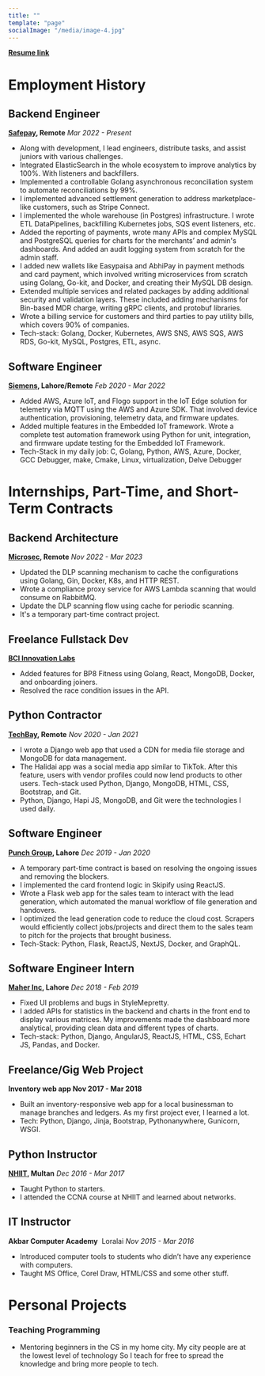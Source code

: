 ```yaml
---
title: ""
template: "page"
socialImage: "/media/image-4.jpg"
---
```


**[Resume link](https://github.com/AsadullahFarooqi/resume/raw/master/Asadullah%20Farooqi%20Resume.pdf)** <br>

# Employment History

## Backend Engineer
**[Safepay](https://www.getsafepay.pk/), Remote**  *Mar 2022 - Present*
- Along with development, I lead engineers, distribute tasks, and assist juniors with various challenges.
- Integrated ElasticSearch in the whole ecosystem to improve analytics by 100%. With listeners and backfillers.
- Implemented a controllable Golang asynchronous reconciliation system to automate reconciliations by 99%.
- I implemented advanced settlement generation to address marketplace-like customers, such as Stripe Connect.
- I implemented the whole warehouse (in Postgres) infrastructure. I wrote ETL DataPipelines, backfilling Kubernetes jobs, SQS event listeners, etc.
- Added the reporting of payments, wrote many APIs and complex MySQL and PostgreSQL queries for charts for the merchants’ and admin's dashboards. And added an audit logging system from scratch for the admin staff.
- I added new wallets like Easypaisa and AbhiPay in payment methods and card payment, which involved writing microservices from scratch using Golang, Go-kit, and Docker, and creating their MySQL DB design.
- Extended multiple services and related packages by adding additional security and validation layers. These included adding mechanisms for Bin-based MDR charge, writing gRPC clients, and protobuf libraries.
- Wrote a billing service for customers and third parties to pay utility bills, which covers 90% of companies.
- Tech-stack: Golang, Docker, Kubernetes, AWS SNS, AWS SQS, AWS RDS, Go-kit, MySQL, Postgres, ETL, async.

## Software Engineer
**[Siemens](https://www.sw.siemens.com/en-US/), Lahore/Remote**  *Feb 2020 - Mar 2022*
- Added AWS, Azure IoT, and Flogo support in the IoT Edge solution for telemetry via MQTT using the AWS and Azure SDK. That involved device authentication, provisioning, telemetry data, and firmware updates.
- Added multiple features in the Embedded IoT framework. Wrote a complete test automation framework using Python for unit, integration, and firmware update testing for the Embedded IoT Framework.
- Tech-Stack in my daily job: C, Golang, Python, AWS, Azure, Docker, GCC Debugger, make, Cmake, Linux, virtualization, Delve Debugger

# Internships, Part-Time, and Short-Term Contracts

## Backend Architecture
**[Microsec](https://www.microsec.ai/), Remote**  *Nov 2022 - Mar 2023*
- Updated the DLP scanning mechanism to cache the configurations using Golang, Gin, Docker, K8s, and HTTP REST.
- Wrote a compliance proxy service for AWS Lambda scanning that would consume on RabbitMQ.
- Update the DLP scanning flow using cache for periodic scanning.
- It's a temporary part-time contract project.

## Freelance Fullstack Dev
**[BCI Innovation Labs](https://www.bciinnovationlabs.com/)**
- Added features for BP8 Fitness using Golang, React, MongoDB, Docker, and onboarding joiners.
- Resolved the race condition issues in the API.

## Python Contractor
**[TechBay](#), Remote**  *Nov 2020 - Jan 2021*
- I wrote a Django web app that used a CDN for media file storage and MongoDB for data management.
- The Halidai app was a social media app similar to TikTok. After this feature, users with vendor profiles could now lend products to other users. Tech-stack used Python, Django, MongoDB, HTML, CSS, Bootstrap, and Git.
- Python, Django, Hapi JS, MongoDB, and Git were the technologies I used daily.

## Software Engineer
**[Punch Group](https://www.punch.cool/), Lahore**  *Dec 2019 - Jan 2020*
- A temporary part-time contract is based on resolving the ongoing issues and removing the blockers.
- I implemented the card frontend logic in Skipify using ReactJS.
- Wrote a Flask web app for the sales team to interact with the lead generation, which automated the manual workflow of file generation and handovers.
- I optimized the lead generation code to reduce the cloud cost. Scrapers would efficiently collect jobs/projects and direct them to the sales team to pitch for the projects that brought business.
- Tech-Stack: Python, Flask, ReactJS, NextJS, Docker, and GraphQL.

## Software Engineer Intern 
**[Maher Inc](https://www.linkedin.com/company/maher-inc/about/), Lahore**  *Dec 2018 - Feb 2019*
- Fixed UI problems and bugs in StyleMepretty.
- I added APIs for statistics in the backend and charts in the front end to display various matrices. My improvements made the dashboard more analytical, providing clean data and different types of charts.
- Tech-stack: Python, Django, AngularJS, ReactJS, HTML, CSS, Echart JS, Pandas, and Docker.

## Freelance/Gig Web Project
**Inventory web app Nov 2017 - Mar 2018**
- Built an inventory-responsive web app for a local businessman to manage branches and ledgers. As my first project ever, I learned a lot.
- Tech: Python, Django, Jinja, Bootstrap, Pythonanywhere, Gunicorn, WSGI.

## Python Instructor
**[NHIIT](https://networkhome.com.pk/), Multan**  *Dec 2016 - Mar 2017*
- Taught Python to starters.
- I attended the CCNA course at NHIIT and learned about networks.

## IT Instructor
**Akbar Computer Academy** ​ Loralai  *Nov 2015 - Mar 2016*
- Introduced computer tools to students who didn’t have any experience with computers.
- Taught MS Office, Corel Draw, HTML/CSS and some other stuff.

# Personal Projects

### Teaching Programming

- Mentoring beginners in the CS in my home city. My city people are at the lowest level of technology So I teach for free to spread the knowledge and bring more people to tech.
